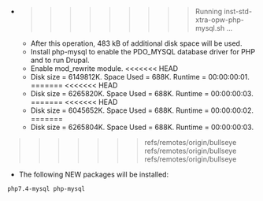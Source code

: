 * >>>>>>>>> Running inst-std-xtra-opw-php-mysql.sh ...
  * After this operation, 483 kB of additional disk space will be used.
  * Install php-mysql to enable the PDO_MYSQL database driver for PHP and to run Drupal.
  * Enable mod_rewrite module.
<<<<<<< HEAD
  * Disk size = 6149812K. Space Used = 688K. Runtime = 00:00:00:01.
=======
<<<<<<< HEAD
  * Disk size = 6265820K. Space Used = 688K. Runtime = 00:00:00:03.
=======
<<<<<<< HEAD
  * Disk size = 6045652K. Space Used = 688K. Runtime = 00:00:00:02.
=======
  * Disk size = 6265804K. Space Used = 688K. Runtime = 00:00:00:03.
>>>>>>> refs/remotes/origin/bullseye
>>>>>>> refs/remotes/origin/bullseye
>>>>>>> refs/remotes/origin/bullseye
  * The following NEW packages will be installed:
  ```bash
php7.4-mysql php-mysql
  ```
